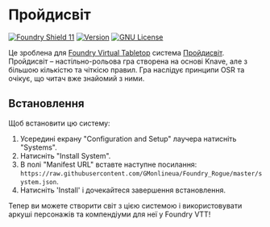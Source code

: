# Пройдисвіт

[![Foundry Shield 11]][Foundry URL]
[![Version]][Version URL]
[![GNU License]][GNU URL]

Це зроблена для [Foundry Virtual Tabletop](http://foundryvtt.com) система [Пройдисвіт](https://darkmentat.itch.io/projdysvit). Пройдисвіт – настільно-рольова гра створена на основі Knave, але з більшою кількістю та чіткісю правил. Гра наслідує принципи OSR та очікує, що читач вже знайомий з ними.

## Встановлення
Щоб встановити цю систему:
1.  Усередині екрану "Configuration and Setup" лаучера натисніть "Systems".
2.  Натисніть "Install System".
3.  В полі "Manifest URL" вставте наступне посилання: `https://raw.githubusercontent.com/GMonlineua/Foundry_Rogue/master/system.json`.
4.  Натисніть 'Install' і дочекайтеся завершення встановлення.

Тепер ви можете створити світ з цією системою і використовувати аркуші персонажів та компендіуми для неї у Foundry VTT!

[Foundry Shield 11]: https://img.shields.io/badge/Foundry-11-informational?style=flat-square
[Foundry URL]: https://foundryvtt.com

[Version]: https://img.shields.io/badge/Version-0.5.1-orange?style=flat-square
[Version URL]: https://github.com/GMonlineua/Foundry_Rogue

[GNU License]: https://img.shields.io/badge/License-GNU-green?style=flat-square
[GNU URL]: https://github.com/GMonlineua/Foundry_Rogue/blob/master/LICENSE.md

